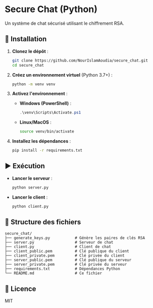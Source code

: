 # Secure Chat (Python)

Un système de chat sécurisé utilisant le chiffrement RSA.

## 🚀 Installation

1. **Clonez le dépôt** :
   ```bash
   git clone https://github.com/NourIslamAoudia/secure_chat.git
   cd secure_chat
   ```

2. **Créez un environnement virtuel** (Python 3.7+) :
   ```bash
   python -m venv venv
   ```

3. **Activez l'environnement** :
   - **Windows (PowerShell)** :
     ```powershell
     .\venv\Scripts\Activate.ps1
     ```
   - **Linux/MacOS** :
     ```bash
     source venv/bin/activate
     ```

4. **Installez les dépendances** :
   ```bash
   pip install -r requirements.txt
   ```

## ▶️ Exécution

- **Lancer le serveur** :
  ```bash
  python server.py
  ```

- **Lancer le client** :
  ```bash
  python client.py
  ```

## 📁 Structure des fichiers
```
secure_chat/
├── generate_keys.py           # Génère les paires de clés RSA
├── server.py                  # Serveur de chat
├── client.py                  # Client de chat
├── client_public.pem          # Clé publique du client
├── client_private.pem         # Clé privée du client
├── server_public.pem          # Clé publique du serveur
├── server_private.pem         # Clé privée du serveur
├── requirements.txt           # Dépendances Python
└── README.md                  # Ce fichier
```

## 📜 Licence
MIT